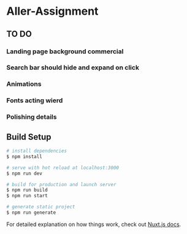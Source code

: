 # Aller-Assignment

## TO DO 
### Landing page background commercial
### Search bar should hide and expand on click
### Animations
### Fonts acting wierd
### Polishing details

## Build Setup

```bash
# install dependencies
$ npm install

# serve with hot reload at localhost:3000
$ npm run dev

# build for production and launch server
$ npm run build
$ npm run start

# generate static project
$ npm run generate
```

For detailed explanation on how things work, check out [Nuxt.js docs](https://nuxtjs.org).
